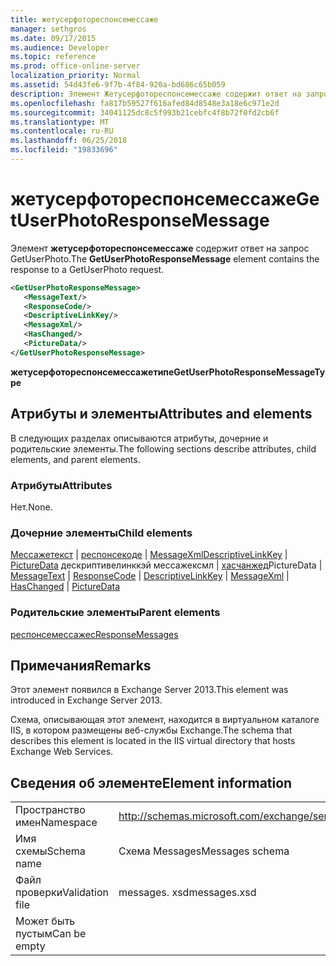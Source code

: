 ```yaml
---
title: жетусерфотореспонсемессаже
manager: sethgros
ms.date: 09/17/2015
ms.audience: Developer
ms.topic: reference
ms.prod: office-online-server
localization_priority: Normal
ms.assetid: 54d43fe6-9f7b-4f84-920a-bd686c65b059
description: Элемент Жетусерфотореспонсемессаже содержит ответ на запрос GetUserPhoto.
ms.openlocfilehash: fa817b59527f616afed84d8548e3a18e6c971e2d
ms.sourcegitcommit: 34041125dc8c5f993b21cebfc4f8b72f0fd2cb6f
ms.translationtype: MT
ms.contentlocale: ru-RU
ms.lasthandoff: 06/25/2018
ms.locfileid: "19833696"
---
```

# <a name="getuserphotoresponsemessage"></a><span data-ttu-id="fcda8-103">жетусерфотореспонсемессаже</span><span class="sxs-lookup"><span data-stu-id="fcda8-103">GetUserPhotoResponseMessage</span></span>

<span data-ttu-id="fcda8-104">Элемент **жетусерфотореспонсемессаже** содержит ответ на запрос GetUserPhoto.</span><span class="sxs-lookup"><span data-stu-id="fcda8-104">The **GetUserPhotoResponseMessage** element contains the response to a GetUserPhoto request.</span></span> 
  
```XML
<GetUserPhotoResponseMessage>
   <MessageText/>
   <ResponseCode/>
   <DescriptiveLinkKey/>
   <MessageXml/>
   <HasChanged/>
   <PictureData/>
</GetUserPhotoResponseMessage>
```

 <span data-ttu-id="fcda8-105">**жетусерфотореспонсемессажетипе**</span><span class="sxs-lookup"><span data-stu-id="fcda8-105">**GetUserPhotoResponseMessageType**</span></span>
## <a name="attributes-and-elements"></a><span data-ttu-id="fcda8-106">Атрибуты и элементы</span><span class="sxs-lookup"><span data-stu-id="fcda8-106">Attributes and elements</span></span>

<span data-ttu-id="fcda8-107">В следующих разделах описываются атрибуты, дочерние и родительские элементы.</span><span class="sxs-lookup"><span data-stu-id="fcda8-107">The following sections describe attributes, child elements, and parent elements.</span></span>
  
### <a name="attributes"></a><span data-ttu-id="fcda8-108">Атрибуты</span><span class="sxs-lookup"><span data-stu-id="fcda8-108">Attributes</span></span>

<span data-ttu-id="fcda8-109">Нет.</span><span class="sxs-lookup"><span data-stu-id="fcda8-109">None.</span></span>
  
### <a name="child-elements"></a><span data-ttu-id="fcda8-110">Дочерние элементы</span><span class="sxs-lookup"><span data-stu-id="fcda8-110">Child elements</span></span>

<span data-ttu-id="fcda8-111">[Мессажетекст](messagetext.md) | [респонсекоде](responsecode.md) | [MessageXml](messagexml.md)[DescriptiveLinkKey](descriptivelinkkey.md) | [PictureData](picturedata.md) дескриптивелинккэй мессажексмл | [хасчанжед](haschanged.md)PictureData | </span><span class="sxs-lookup"><span data-stu-id="fcda8-111">[MessageText](messagetext.md) | [ResponseCode](responsecode.md) | [DescriptiveLinkKey](descriptivelinkkey.md) | [MessageXml](messagexml.md) | [HasChanged](haschanged.md) | [PictureData](picturedata.md)</span></span>
  
### <a name="parent-elements"></a><span data-ttu-id="fcda8-112">Родительские элементы</span><span class="sxs-lookup"><span data-stu-id="fcda8-112">Parent elements</span></span>

[<span data-ttu-id="fcda8-113">респонсемессажес</span><span class="sxs-lookup"><span data-stu-id="fcda8-113">ResponseMessages</span></span>](responsemessages.md)
  
## <a name="remarks"></a><span data-ttu-id="fcda8-114">Примечания</span><span class="sxs-lookup"><span data-stu-id="fcda8-114">Remarks</span></span>

<span data-ttu-id="fcda8-115">Этот элемент появился в Exchange Server 2013.</span><span class="sxs-lookup"><span data-stu-id="fcda8-115">This element was introduced in Exchange Server 2013.</span></span>
  
<span data-ttu-id="fcda8-116">Схема, описывающая этот элемент, находится в виртуальном каталоге IIS, в котором размещены веб-службы Exchange.</span><span class="sxs-lookup"><span data-stu-id="fcda8-116">The schema that describes this element is located in the IIS virtual directory that hosts Exchange Web Services.</span></span>
  
## <a name="element-information"></a><span data-ttu-id="fcda8-117">Сведения об элементе</span><span class="sxs-lookup"><span data-stu-id="fcda8-117">Element information</span></span>

|||
|:-----|:-----|
|<span data-ttu-id="fcda8-118">Пространство имен</span><span class="sxs-lookup"><span data-stu-id="fcda8-118">Namespace</span></span>  <br/> |http://schemas.microsoft.com/exchange/services/2006/messages  <br/> |
|<span data-ttu-id="fcda8-119">Имя схемы</span><span class="sxs-lookup"><span data-stu-id="fcda8-119">Schema name</span></span>  <br/> |<span data-ttu-id="fcda8-120">Схема Messages</span><span class="sxs-lookup"><span data-stu-id="fcda8-120">Messages schema</span></span>  <br/> |
|<span data-ttu-id="fcda8-121">Файл проверки</span><span class="sxs-lookup"><span data-stu-id="fcda8-121">Validation file</span></span>  <br/> |<span data-ttu-id="fcda8-122">messages. xsd</span><span class="sxs-lookup"><span data-stu-id="fcda8-122">messages.xsd</span></span>  <br/> |
|<span data-ttu-id="fcda8-123">Может быть пустым</span><span class="sxs-lookup"><span data-stu-id="fcda8-123">Can be empty</span></span>  <br/> ||
   

